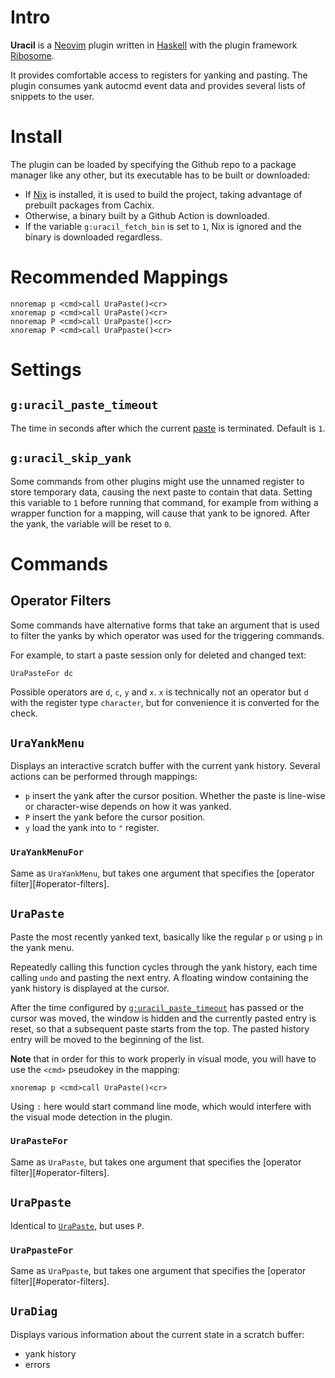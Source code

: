 # Intro

**Uracil** is a [Neovim] plugin written in [Haskell] with the plugin framework [Ribosome].

It provides comfortable access to registers for yanking and pasting.
The plugin consumes yank autocmd event data and provides several lists of snippets to the user.

# Install

The plugin can be loaded by specifying the Github repo to a package manager like any other, but its executable has to be
built or downloaded:

* If [Nix] is installed, it is used to build the project, taking advantage of prebuilt packages from Cachix.
* Otherwise, a binary built by a Github Action is downloaded.
* If the variable `g:uracil_fetch_bin` is set to `1`, Nix is ignored and the binary is downloaded regardless.

# Recommended Mappings

```vim
nnoremap p <cmd>call UraPaste()<cr>
xnoremap p <cmd>call UraPaste()<cr>
nnoremap P <cmd>call UraPpaste()<cr>
xnoremap P <cmd>call UraPpaste()<cr>
```

# Settings

## `g:uracil_paste_timeout`

The time in seconds after which the current [paste](#urapaste) is terminated.
Default is `1`.

## `g:uracil_skip_yank`

Some commands from other plugins might use the unnamed register to store
temporary data, causing the next paste to contain that data.
Setting this variable to `1` before running that command, for example from
withing a wrapper function for a mapping, will cause that yank to be ignored.
After the yank, the variable will be reset to `0`.

# Commands

## Operator Filters

Some commands have alternative forms that take an argument that is used to
filter the yanks by which operator was used for the triggering commands.

For example, to start a paste session only for deleted and changed text:

```vim
UraPasteFor dc
```

Possible operators are `d`, `c`, `y` and `x`.
`x` is technically not an operator but `d` with the register type `character`,
but for convenience it is converted for the check.

## `UraYankMenu`

Displays an interactive scratch buffer with the current yank history.
Several actions can be performed through mappings:

* `p` insert the yank after the cursor position. Whether the paste is line-wise
  or character-wise depends on how it was yanked.
* `P` insert the yank before the cursor position.
* `y` load the yank into to `"` register.

### `UraYankMenuFor`

Same as `UraYankMenu`, but takes one argument that specifies the
[operator filter][#operator-filters].

## `UraPaste`

Paste the most recently yanked text, basically like the regular `p` or using
`p` in the yank menu.

Repeatedly calling this function cycles through the yank history, each time
calling `undo` and pasting the next entry. A floating window containing the
yank history is displayed at the cursor.

After the time configured by [`g:uracil_paste_timeout`](#guracil-paste-timeout)
has passed or the cursor was moved, the window is hidden and the currently
pasted entry is reset, so that a subsequent paste starts from the top.
The pasted history entry will be moved to the beginning of the list.

**Note** that in order for this to work properly in visual mode, you will have
to use the `<cmd>` pseudokey in the mapping:

```vim
xnoremap p <cmd>call UraPaste()<cr>
```

Using `:` here would start command line mode, which would interfere with the
visual mode detection in the plugin.

### `UraPasteFor`

Same as `UraPaste`, but takes one argument that specifies the
[operator filter][#operator-filters].

## `UraPpaste`

Identical to [`UraPaste`](#urapaste), but uses `P`.

### `UraPpasteFor`

Same as `UraPpaste`, but takes one argument that specifies the
[operator filter][#operator-filters].

## `UraDiag`

Displays various information about the current state in a scratch buffer:

* yank history
* errors

[Neovim]: https://github.com/neovim/neovim
[Haskell]: https://www.haskell.org
[Ribosome]: https://github.com/tek/ribosome
[Nix]: https://nixos.org/learn.html
